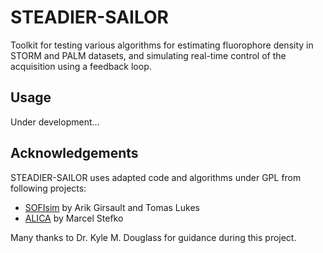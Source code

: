 # STEADIER-SAILOR

Toolkit for testing various algorithms for estimating fluorophore density in STORM and PALM datasets, and simulating real-time control of the acquisition using a feedback loop.

## Usage
Under development...

## Acknowledgements
STEADIER-SAILOR uses adapted code and algorithms under GPL from following projects:
 - [SOFIsim](https://github.com/lob-epfl/sofitool) by Arik Girsault and Tomas Lukes
 - [ALICA](https://github.com/MStefko/ALICA) by Marcel Stefko
 
 
 Many thanks to Dr. Kyle M. Douglass for guidance during this project.
